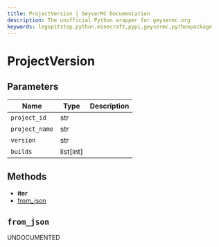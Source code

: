 ```yaml
---
title: ProjectVersion | GeyserMC Documentation
description: The unofficial Python wrapper for geysermc.org
keywords: legopitstop,python,minecraft,pypi,geysermc,pythonpackage
---
```


# ProjectVersion

## Parameters

| Name           | Type      | Description |
| -------------- | --------- | ----------- |
| `project_id`   | str       |             |
| `project_name` | str       |             |
| `version`      | str       |             |
| `builds`       | list[int] |             |

## Methods

- **iter**
- [from_json](#from_json)

## `from_json`

UNDOCUMENTED
